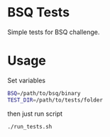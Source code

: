 # BSQ Tests

Simple tests for BSQ challenge.

# Usage

Set variables
```bash
BSQ=/path/to/bsq/binary
TEST_DIR=/path/to/tests/folder
```

then just run script

```bash
./run_tests.sh
```
